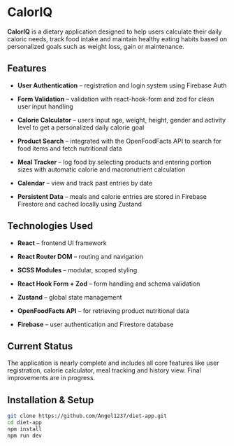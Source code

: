 # CalorIQ

**CalorIQ** is a dietary application designed to help users calculate their daily caloric needs, track food intake and maintain healthy eating habits based on personalized goals such as weight loss, gain or maintenance.

## Features

- **User Authentication** – registration and login system using Firebase Auth

- **Form Validation** – validation with react-hook-form and zod for clean user input handling

- **Calorie Calculator** – users input age, weight, height, gender and activity level to get a personalized daily calorie goal

- **Product Search** – integrated with the OpenFoodFacts API to search for food items and fetch nutritional data

- **Meal Tracker** – log food by selecting products and entering portion sizes with automatic calorie and macronutrient calculation

- **Calendar** – view and track past entries by date

- **Persistent Data** – meals and calorie entries are stored in Firebase Firestore and cached locally using Zustand

## Technologies Used

- **React** – frontend UI framework

- **React Router DOM** – routing and navigation

- **SCSS Modules** – modular, scoped styling

- **React Hook Form + Zod** – form handling and schema validation

- **Zustand** – global state management

- **OpenFoodFacts API** – for retrieving product nutritional data

- **Firebase** – user authentication and Firestore database

## Current Status

The application is nearly complete and includes all core features like user registration, calorie calculator, meal tracking and history view. Final improvements are in progress.

## Installation & Setup

```bash
git clone https://github.com/Angel1237/diet-app.git
cd diet-app
npm install
npm run dev
```